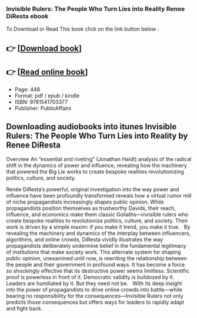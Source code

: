 ### Invisible Rulers: The People Who Turn Lies into Reality Renee DiResta ebook

To Download or Read This book click on the link button below :

## 👉  [**[Download book](http://ebooksharez.info/download.php?group=book&from=github.com&id=711179&lnk=1081 "Download book")**]

## 👉  [**[Read online book](http://ebooksharez.info/download.php?group=book&from=github.com&id=711179&lnk=1081 "Read online book")**]


* Page: 448
* Format: pdf / epub / kindle
* ISBN: 9781541703377
* Publisher: PublicAffairs



## Downloading audiobooks into itunes Invisible Rulers: The People Who Turn Lies into Reality by Renee DiResta


Overview
An “essential and riveting” (Jonathan Haidt) analysis of the radical shift in the dynamics of power and influence, revealing how the machinery that powered the Big Lie works to create bespoke realities revolutionizing politics, culture, and society.
 
 Renée DiResta’s powerful, original investigation into the way power and influence have been profoundly transformed reveals how a virtual rumor mill of niche propagandists increasingly shapes public opinion. While propagandists position themselves as trustworthy Davids, their reach, influence, and economics make them classic Goliaths—invisible rulers who create bespoke realities to revolutionize politics, culture, and society. Their work is driven by a simple maxim: if you make it trend, you make it true.
  
 By revealing the machinery and dynamics of the interplay between influencers, algorithms, and online crowds, DiResta vividly illustrates the way propagandists deliberately undermine belief in the fundamental legitimacy of institutions that make society work. This alternate system for shaping public opinion, unexamined until now, is rewriting the relationship between the people and their government in profound ways. It has become a force so shockingly effective that its destructive power seems limitless. Scientific proof is powerless in front of it. Democratic validity is bulldozed by it. Leaders are humiliated by it. But they need not be.
  
 With its deep insight into the power of propagandists to drive online crowds into battle—while bearing no responsibility for the consequences—Invisible Rulers not only predicts those consequences but offers ways for leaders to rapidly adapt and fight back.
  
  



